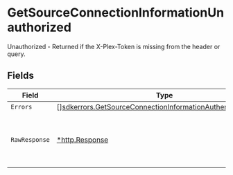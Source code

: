 # GetSourceConnectionInformationUnauthorized

Unauthorized - Returned if the X-Plex-Token is missing from the header or query.


## Fields

| Field                                                                                                                                          | Type                                                                                                                                           | Required                                                                                                                                       | Description                                                                                                                                    |
| ---------------------------------------------------------------------------------------------------------------------------------------------- | ---------------------------------------------------------------------------------------------------------------------------------------------- | ---------------------------------------------------------------------------------------------------------------------------------------------- | ---------------------------------------------------------------------------------------------------------------------------------------------- |
| `Errors`                                                                                                                                       | [][sdkerrors.GetSourceConnectionInformationAuthenticationErrors](../../models/sdkerrors/getsourceconnectioninformationauthenticationerrors.md) | :heavy_minus_sign:                                                                                                                             | N/A                                                                                                                                            |
| `RawResponse`                                                                                                                                  | [*http.Response](https://pkg.go.dev/net/http#Response)                                                                                         | :heavy_minus_sign:                                                                                                                             | Raw HTTP response; suitable for custom response parsing                                                                                        |